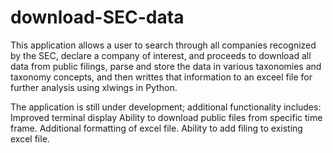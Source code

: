 # download-SEC-data

This application allows a user to search through all companies recognized by the SEC, declare a company of interest, and proceeds to download all data from public filings, parse and store the data in various taxonomies and taxonomy concepts, and then writtes that information to an exceel file for further analysis using xlwings in Python.

The application is still under development; additional functionality includes:
  Improved terminal display
  Ability to download public files from specific time frame.
  Additional formatting of excel file.
  Ability to add filing to existing excel file.
